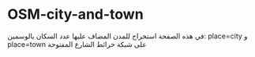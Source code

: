 # OSM-city-and-town
في هذه الصفحة استخراج للمدن المضاف عليها عدد السكان بالوسمين:
place=city
و
place=town
على شبكة خرائط الشارع المفتوحة
